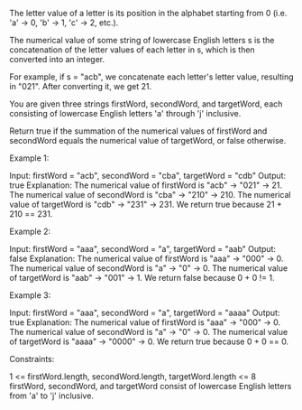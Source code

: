 The letter value of a letter is its position in the alphabet starting from 0
(i.e. 'a' -> 0, 'b' -> 1, 'c' -> 2, etc.).

The numerical value of some string of lowercase English letters s is the
concatenation of the letter values of each letter in s, which is then
converted into an integer.


For example, if s = "acb", we concatenate each letter's letter value,
resulting in "021". After converting it, we get 21.


You are given three strings firstWord, secondWord, and targetWord, each
consisting of lowercase English letters 'a' through 'j' inclusive.

Return true if the summation of the numerical values of firstWord and
secondWord equals the numerical value of targetWord, or false otherwise.


Example 1:


Input: firstWord = "acb", secondWord = "cba", targetWord = "cdb"
Output: true
Explanation:
The numerical value of firstWord is "acb" -> "021" -> 21.
The numerical value of secondWord is "cba" -> "210" -> 210.
The numerical value of targetWord is "cdb" -> "231" -> 231.
We return true because 21 + 210 == 231.


Example 2:


Input: firstWord = "aaa", secondWord = "a", targetWord = "aab"
Output: false
Explanation: 
The numerical value of firstWord is "aaa" -> "000" -> 0.
The numerical value of secondWord is "a" -> "0" -> 0.
The numerical value of targetWord is "aab" -> "001" -> 1.
We return false because 0 + 0 != 1.


Example 3:


Input: firstWord = "aaa", secondWord = "a", targetWord = "aaaa"
Output: true
Explanation: 
The numerical value of firstWord is "aaa" -> "000" -> 0.
The numerical value of secondWord is "a" -> "0" -> 0.
The numerical value of targetWord is "aaaa" -> "0000" -> 0.
We return true because 0 + 0 == 0.



Constraints:


1 <= firstWord.length, secondWord.length, targetWord.length <= 8
firstWord, secondWord, and targetWord consist of lowercase English letters
from 'a' to 'j' inclusive.




